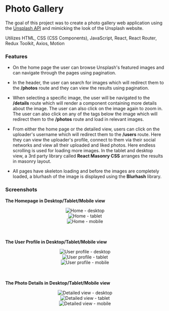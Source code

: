# Photo Gallery

The goal of this project was to create a photo gallery web application using the [Unsplash API](https://unsplash.com/developers) and mimicking the look of the Unsplash website.

Utilizes HTML, CSS (CSS Components), JavaScript, React, React Router, Redux Toolkit, Axios, Motion

### Features

-   On the home page the user can browse Unsplash's featured images and can navigate through the pages using pagination.

-   In the header, the user can search for images which will redirect them to the **/photos** route and they can view the results using pagination.

-   When selecting a specific image, the user will be navigated to the **/details** route which will render a component containing more details about the image. The user can also click on the image again to zoom in. The user can also click on any of the tags below the image which will redirect them to the **/photos** route and load in relevant images.

-   From either the home page or the detailed view, users can click on the uploader's username which will redirect them to the **/users** route. Here they can view the uploader's profile, connect to them via their social networks and view all their uploaded and liked photos. Here endless scrolling is used for loading more images. In the tablet and desktop view, a 3rd party library called **React Masonry CSS** arranges the results in masonry layout.

-   All pages have skeleton loading and before the images are completely loaded, a blurhash of the image is displayed using the **Blurhash** library.

### Screenshots

**The Homepage in Desktop/Tablet/Mobile view**

<div align="center">
  <img src="https://github.com/user-attachments/assets/15b02561-16eb-4c83-9062-654f875d3bc6" alt="Home - desktop" />
  <br />
  <img src="https://github.com/user-attachments/assets/e59631bd-46b5-40ce-a934-a6c71ba0b55c" alt="Home - tablet" />
  <br />
  <img src="https://github.com/user-attachments/assets/9310426a-ef4d-443e-a02a-e44340be9a67" alt="Home - mobile" />
</div>

<br />
<br />

**The User Profile in Desktop/Tablet/Mobile view**

<div align="center">
  <img src="https://github.com/user-attachments/assets/08ca985f-762b-40b7-81a7-3032ae7fd1db" alt="User profile - desktop" />
  <br />
  <img src="https://github.com/user-attachments/assets/7ce2f6e7-1faa-463a-8d35-908d790b3d89" alt="User profile - tablet" />
  <br />
  <img src="https://github.com/user-attachments/assets/fd2b1969-3727-4221-9b49-b7a43df7e500" alt="User profile - mobile" />
</div>

<br />
<br />

**The Photo Details in Desktop/Tablet/Mobile view**

<div align="center">
  <img src="https://github.com/user-attachments/assets/463cd26b-b82f-48bc-b90e-9499330ff331" alt="Detailed view - desktop" />
  <br />
  <img src="https://github.com/user-attachments/assets/e30bb90f-1776-4aa7-806c-b3afbb8a3628" alt="Detailed view - tablet" />
  <br />
  <img src="https://github.com/user-attachments/assets/fc030470-d5b0-450c-829b-e9136e0303de" alt="Detailed view - mobile" />
</div>
